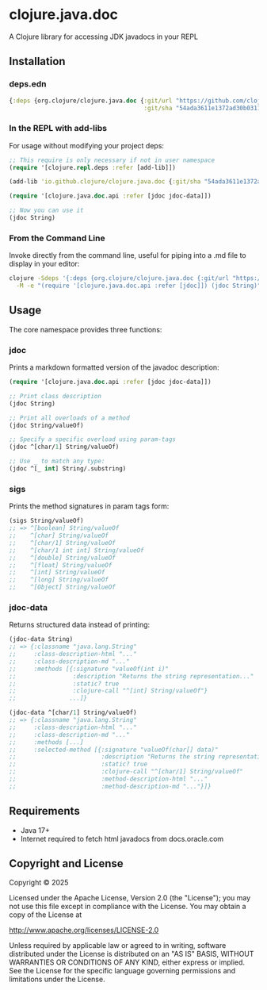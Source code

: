# clojure.java.doc

A Clojure library for accessing JDK javadocs in your REPL

## Installation

### deps.edn

```clojure
{:deps {org.clojure/clojure.java.doc {:git/url "https://github.com/clojure/java.javadoc"
                                      :git/sha "54ada3611e1372ad30b03112f5b7c16ea8f47bbc"}}}
```

### In the REPL with add-libs

For usage without modifying your project deps:

```clojure
;; This require is only necessary if not in user namespace
(require '[clojure.repl.deps :refer [add-lib]])

(add-lib 'io.github.clojure/clojure.java.doc {:git/sha "54ada3611e1372ad30b03112f5b7c16ea8f47bbc"})

(require '[clojure.java.doc.api :refer [jdoc jdoc-data]])

;; Now you can use it
(jdoc String)
```

### From the Command Line

Invoke directly from the command line, useful for piping into a .md file to display in your editor:

```bash
clojure -Sdeps '{:deps {org.clojure/clojure.java.doc {:git/url "https://github.com/clojure/clojure.java.doc" :git/sha "54ada3611e1372ad30b03112f5b7c16ea8f47bbc"}}}' \
  -M -e "(require '[clojure.java.doc.api :refer [jdoc]]) (jdoc String)"
```

## Usage

The core namespace provides three functions:

### jdoc

Prints a markdown formatted version of the javadoc description:

```clojure
(require '[clojure.java.doc.api :refer [jdoc jdoc-data]])

;; Print class description
(jdoc String)

;; Print all overloads of a method
(jdoc String/valueOf)

;; Specify a specific overload using param-tags
(jdoc ^[char/1] String/valueOf)

;; Use _ to match any type:
(jdoc ^[_ int] String/.substring)
```

### sigs

Prints the method signatures in param tags form:

```clojure
(sigs String/valueOf)
;; => ^[boolean] String/valueOf
;;    ^[char] String/valueOf
;;    ^[char/1] String/valueOf
;;    ^[char/1 int int] String/valueOf
;;    ^[double] String/valueOf
;;    ^[float] String/valueOf
;;    ^[int] String/valueOf
;;    ^[long] String/valueOf
;;    ^[Object] String/valueOf
```

### jdoc-data

Returns structured data instead of printing:

```clojure
(jdoc-data String)
;; => {:classname "java.lang.String"
;;     :class-description-html "..."
;;     :class-description-md "..."
;;     :methods [{:signature "valueOf(int i)"
;;                :description "Returns the string representation..."
;;                :static? true
;;                :clojure-call "^[int] String/valueOf"}
;;               ...]}

(jdoc-data ^[char/1] String/valueOf)
;; => {:classname "java.lang.String"
;;     :class-description-html "..."
;;     :class-description-md "..."
;;     :methods [...]
;;     :selected-method [{:signature "valueOf(char[] data)"
;;                        :description "Returns the string representation..."
;;                        :static? true
;;                        :clojure-call "^[char/1] String/valueOf"
;;                        :method-description-html "..."
;;                        :method-description-md "..."}]}
```

## Requirements

- Java 17+
- Internet required to fetch html javadocs from docs.oracle.com

## Copyright and License

Copyright © 2025

Licensed under the Apache License, Version 2.0 (the "License"); you may not use this file except in compliance with the License. You may obtain a copy of the License at

http://www.apache.org/licenses/LICENSE-2.0

Unless required by applicable law or agreed to in writing, software distributed under the License is distributed on an "AS IS" BASIS, WITHOUT WARRANTIES OR CONDITIONS OF ANY KIND, either express or implied. See the License for the specific language governing permissions and limitations under the License.
